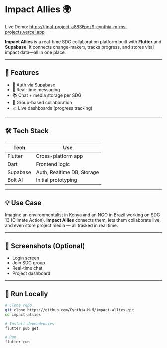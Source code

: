 # Impact Allies 🌍
Live Demo: https://final-project-a8836pcz9-cynthia-m-ms-projects.vercel.app

**Impact Allies** is a real-time SDG collaboration platform built with **Flutter** and **Supabase**. It connects change-makers, tracks progress, and stores vital impact data—all in one place.

---

## 🚀 Features

- 🔐 Auth via Supabase
- 💬 Real-time messaging
- 📚 Chat + media storage per SDG
- 👥 Group-based collaboration
- 📈 Live dashboards (progress tracking)

---

## 🛠 Tech Stack

| Tech | Use |
|------|-----|
| Flutter | Cross-platform app |
| Dart | Frontend logic |
| Supabase | Auth, Realtime DB, Storage |
| Bolt AI | Initial prototyping |

---

## 💡 Use Case

Imagine an environmentalist in Kenya and an NGO in Brazil working on SDG 13 (Climate Action). **Impact Allies** connects them, lets them collaborate live, and even store project media — all tracked in real time.

---

## 📸 Screenshots (Optional)

- Login screen
- Join SDG group
- Real-time chat
- Project dashboard

---

## 🧪 Run Locally

```bash
# Clone repo
git clone https://github.com/Cynthia-M-M/impact-allies.git
cd impact-allies

# Install dependencies
flutter pub get

# Run
flutter run
